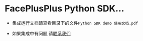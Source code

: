 # FacePlusPlus Python SDK...

* 集成运行文档请查看目录下的文件`Python SDK demo 使用文档.pdf` 

* 如果集成中有问题,请[联系我们](https://www.faceplusplus.com.cn/contact-us/)


